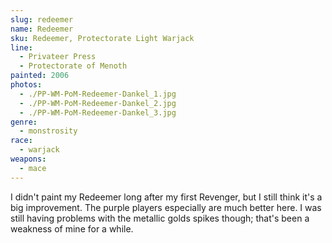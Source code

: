 ```yaml
---
slug: redeemer
name: Redeemer
sku: Redeemer, Protectorate Light Warjack
line:
  - Privateer Press
  - Protectorate of Menoth
painted: 2006
photos:
  - ./PP-WM-PoM-Redeemer-Dankel_1.jpg
  - ./PP-WM-PoM-Redeemer-Dankel_2.jpg
  - ./PP-WM-PoM-Redeemer-Dankel_3.jpg
genre:
  - monstrosity
race:
  - warjack
weapons:
  - mace
---
```


I didn't paint my Redeemer long after my first Revenger, but I still think it's a big improvement. The purple players especially are much better here. I was still having problems with the metallic golds spikes though; that's been a weakness of mine for a while.
